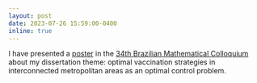 ```yaml
---
layout: post
date: 2023-07-26 15:59:00-0400
inline: true
---
```


I have presented a [poster](https://lucasmoschen.github.io/files/poster_moschen_34_coloquio_brasileiro_matematico.pdf) in the [34th Brazilian Mathematical Colloquium](https://impa.br/en_US/eventos-do-impa/2023-2/34o-coloquio-brasileiro-de-matematica-cbm/) about my dissertation theme: optimal vaccination strategies in interconnected metropolitan areas as an optimal control problem.

